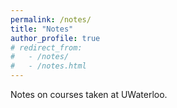 ```yaml
---
permalink: /notes/
title: "Notes"
author_profile: true
# redirect_from: 
#   - /notes/
#   - /notes.html
---
```


Notes on courses taken at UWaterloo.


